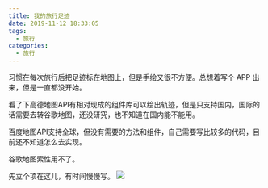 ```yaml
---
title: 我的旅行足迹
date: 2019-11-12 18:33:05
tags:
  - 旅行
categories:
  - 旅行
---
```


习惯在每次旅行后把足迹标在地图上，但是手绘又很不方便。总想着写个 APP 出来，但是一直都没开始。

<!-- more -->

看了下高德地图API有相对现成的组件库可以绘出轨迹，但是只支持国内，国际的话需要去转谷歌地图，还没研究，也不知道在国内能不能用。

百度地图API支持全球，但没有需要的方法和组件，自己需要写比较多的代码，目前还不知道怎么去实现。

谷歌地图索性用不了。

先立个项在这儿，有时间慢慢写。
![](/img/footprint.jpg)
